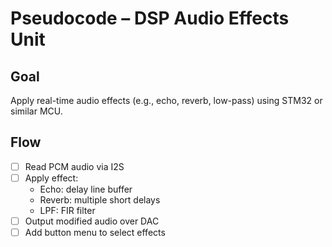 # Pseudocode – DSP Audio Effects Unit

## Goal
Apply real-time audio effects (e.g., echo, reverb, low-pass) using STM32 or similar MCU.

## Flow
- [ ] Read PCM audio via I2S
- [ ] Apply effect:
  - Echo: delay line buffer
  - Reverb: multiple short delays
  - LPF: FIR filter
- [ ] Output modified audio over DAC
- [ ] Add button menu to select effects

